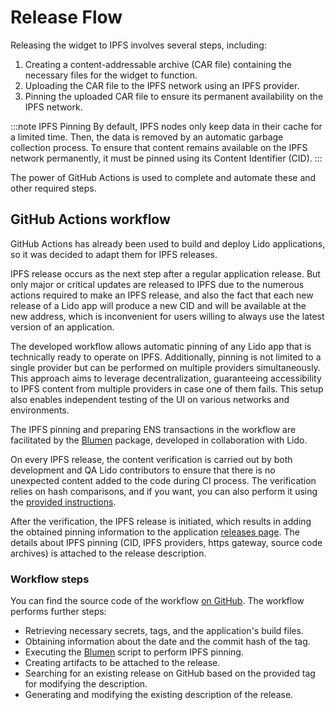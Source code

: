 # Release Flow

Releasing the widget to IPFS involves several steps, including:
1. Creating a content-addressable archive (CAR file) containing the necessary files for the widget to function.
2. Uploading the CAR file to the IPFS network using an IPFS provider.
3. Pinning the uploaded CAR file to ensure its permanent availability on the IPFS network.

:::note IPFS Pinning
By default, IPFS nodes only keep data in their cache for a limited time.
Then, the data is removed by an automatic garbage collection process.
To ensure that content remains available on the IPFS network permanently,
it must be pinned using its Content Identifier (CID).
:::

The power of GitHub Actions is used to complete and automate these and other required steps.

## GitHub Actions workflow

GitHub Actions has already been used to build and deploy Lido applications, so it was decided to adapt them for IPFS releases.

IPFS release occurs as the next step after a regular application release.
But only major or critical updates are released to IPFS due to the numerous
actions required to make an IPFS release, and also the fact that each new release of a Lido app
will produce a new CID and will be available at the new address,
which is inconvenient for users willing to always use the latest version of an application.

The developed workflow allows automatic pinning of any Lido app that is technically ready to operate on IPFS.
Additionally, pinning is not limited to a single provider but can be performed on multiple providers simultaneously.
This approach aims to leverage decentralization, guaranteeing accessibility to IPFS content
from multiple providers in case one of them fails. This setup also enables independent testing of the UI on various
networks and environments.

The IPFS pinning and preparing ENS transactions in the workflow are facilitated
by the [Blumen](https://github.com/StauroDEV/blumen) package, developed in collaboration with Lido.

On every IPFS release, the content verification is carried out by both development and QA Lido contributors
to ensure that there is no unexpected content added to the code during CI process. 
The verification relies on hash comparisons, and if you want, you can also
perform it using the [provided instructions](hash-verification.md).

After the verification, the IPFS release is initiated, which results in adding
the obtained pinning information to the application [releases page](https://github.com/lidofinance/ethereum-staking-widget/releases).
The details about IPFS pinning (CID, IPFS providers, https gateway, source code archives) is attached to the release description.   

### Workflow steps
You can find the source code of the workflow [on GitHub](https://github.com/lidofinance/actions/blob/main/.github/workflows/ci-ipfs.yml).
The workflow performs further steps:
- Retrieving necessary secrets, tags, and the application's build files.
- Obtaining information about the date and the commit hash of the tag.
- Executing the [Blumen](https://github.com/StauroDEV/blumen) script to perform IPFS pinning.  
- Creating artifacts to be attached to the release.
- Searching for an existing release on GitHub based on the provided tag for modifying the description.
- Generating and modifying the existing description of the release.
